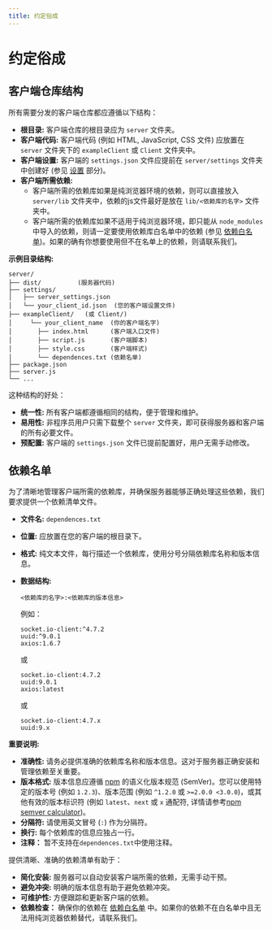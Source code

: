 ```yaml
---
title: 约定俗成
---
```


# 约定俗成

## 客户端仓库结构

所有需要分发的客户端仓库都应遵循以下结构：

* **根目录:**  客户端仓库的根目录应为 `server` 文件夹。
* **客户端代码:**  客户端代码 (例如 HTML, JavaScript, CSS 文件) 应放置在 `server` 文件夹下的 `exampleClient` 或 `Client` 文件夹中。
* **客户端设置:**  客户端的 `settings.json` 文件应提前在 `server/settings` 文件夹中创建好 (参见 [设置](/guide/setting) 部分)。
* **客户端所需依赖:**
  * 客户端所需的依赖库如果是纯浏览器环境的依赖，则可以直接放入`server/lib` 文件夹中，依赖的js文件最好是放在 `lib/<依赖库的名字>` 文件夹中。
  * 客户端所需的依赖库如果不适用于纯浏览器环境，即只能从 `node_modules` 中导入的依赖，则请一定要使用依赖库白名单中的依赖 (参见 [依赖白名单](dependences_whiteList))。如果的确有你想要使用但不在名单上的依赖，则请联系我们。

**示例目录结构:**

```
server/
├── dist/          (服务器代码)
├── settings/
│   ├── server_settings.json
│   └── your_client_id.json  (您的客户端设置文件)
├── exampleClient/   (或 Client/)
│     └── your_client_name  (你的客户端名字)
│       ├── index.html      (客户端入口文件)
│       ├── script.js       (客户端脚本)
│       ├── style.css       (客户端样式)
│       └── dependences.txt (依赖名单)
├── package.json
├── server.js
└── ...
```

这种结构的好处：

* **统一性:**  所有客户端都遵循相同的结构，便于管理和维护。
* **易用性:**  非程序员用户只需下载整个 `server` 文件夹，即可获得服务器和客户端的所有必要文件。
* **预配置:**  客户端的 `settings.json` 文件已提前配置好，用户无需手动修改。

## 依赖名单

为了清晰地管理客户端所需的依赖库，并确保服务器能够正确处理这些依赖，我们要求提供一个依赖清单文件。

* **文件名:** `dependences.txt`
* **位置:**  应放置在您的客户端的根目录下。
* **格式:** 纯文本文件，每行描述一个依赖库，使用分号分隔依赖库名称和版本信息。
* **数据结构:**

    ```
    <依赖库的名字>:<依赖库的版本信息>
    ```

    例如：

    ```
    socket.io-client:^4.7.2
    uuid:^9.0.1
    axios:1.6.7
    ```

    或

    ```
    socket.io-client:4.7.2
    uuid:9.0.1
    axios:latest
    ```

    或

    ```
    socket.io-client:4.7.x
    uuid:9.x
    ```

**重要说明:**

* **准确性:**  请务必提供准确的依赖库名称和版本信息。这对于服务器正确安装和管理依赖至关重要。
* **版本格式:**  版本信息应遵循 [npm](https://docs.npmjs.com/about-semantic-versioning) 的语义化版本规范 (SemVer)。您可以使用特定的版本号 (例如 `1.2.3`)、版本范围 (例如 `^1.2.0` 或 `>=2.0.0 <3.0.0`)，或其他有效的版本标识符 (例如 `latest`、`next` 或 `x` 通配符, 详情请参考[npm semver calculator](https://semver.npmjs.com/))。
* **分隔符:**  请使用英文冒号 (`:`) 作为分隔符。
* **换行:**  每个依赖库的信息应独占一行。
* **注释：** 暂不支持在`dependences.txt`中使用注释。

提供清晰、准确的依赖清单有助于：

* **简化安装:**  服务器可以自动安装客户端所需的依赖，无需手动干预。
* **避免冲突:**  明确的版本信息有助于避免依赖冲突。
* **可维护性:**  方便跟踪和更新客户端的依赖。
* **依赖检查：** 确保你的依赖在 [依赖白名单](dependences_whiteList) 中。如果你的依赖不在白名单中且无法用纯浏览器依赖替代，请联系我们。
